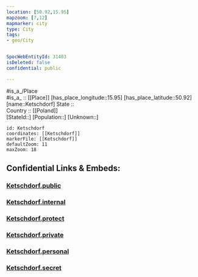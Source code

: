 ```yaml
---
location: [50.92,15.95] 
mapzoom: [7,12] 
mapmarker: city 
type: City
tags:
- geo/City


SpocWebEntityId: 31403
isDeleted: false
confidential: public

---
```

#is_a_/Place  
#is_a_ :: [[Place]] 
[has_place_longitude::15.95] 
[has_place_latitude::50.92] 
[name::Ketschdorf] 
State ::  
Country :: [[Poland]]  
[StateId::] 
[Population::] 
[Unknown::] 


```leaflet
id: Ketschdorf
coordinates: [[Ketschdorf]] 
markerFile: [[Ketschdorf]] 
defaultZoom: 11 
maxZoom: 18
```


## Confidential Links & Embeds: 

### [Ketschdorf.public](/_public/\Earth\Continent\Europe\Europe~East\Poland\Provinces~Poland\Lower_Silesian\CityKetschdorf.public.md) 

### [Ketschdorf.internal](/_internal/\Earth\Continent\Europe\Europe~East\Poland\Provinces~Poland\Lower_Silesian\CityKetschdorf.internal.md) 

### [Ketschdorf.protect](/_protect/\Earth\Continent\Europe\Europe~East\Poland\Provinces~Poland\Lower_Silesian\CityKetschdorf.protect.md) 

### [Ketschdorf.private](/_private/\Earth\Continent\Europe\Europe~East\Poland\Provinces~Poland\Lower_Silesian\CityKetschdorf.private.md) 

### [Ketschdorf.personal](/_personal/\Earth\Continent\Europe\Europe~East\Poland\Provinces~Poland\Lower_Silesian\CityKetschdorf.personal.md) 

### [Ketschdorf.secret](/_secret/\Earth\Continent\Europe\Europe~East\Poland\Provinces~Poland\Lower_Silesian\CityKetschdorf.secret.md)

